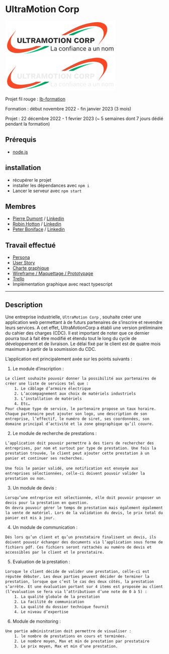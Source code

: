 # UltraMotion Corp

![logo Pricipal](/public/img/logoPrincipal.svg)
![logo DarkMode](/public/img/logoDarkMode.svg)

Projet fil rouge : [Ib-formation](https://www.ib-formation.fr/)

Formation : début novembre 2022 - fin janvier 2023 (3 mois)

Projet : 22 décembre 2022 - 1 fevrier 2023
(~ 5 semaines dont 7 jours dédié pendant la formation)

## Prérequis

- [node.js](https://nodejs.org/en/)

## installation

- récupérer le projet
- installer les dépendances avec `npm i`
- Lancer le serveur avec `npm start`

## Membres

- [Pierre Dumont](https://github.com/PierreD59) / [Linkedin](https://www.linkedin.com/in/pierre-dumont-3a6103153/)
- [Robin Hotton](https://github.com/Gerob59) / [Linkedin](https://www.linkedin.com/in/robin-hotton/)
- [Peter Boniface](https://github.com/peterboniface) / [Linkedin](https://www.linkedin.com/in/pboni59/)

## Travail effectué

- [Persona](https://www.canva.com/design/DAFVfEKsZj4/VbaFOJDvE6jbBxkHxzc4QA/edit?utm_content=DAFVfEKsZj4&utm_campaign=designshare&utm_medium=link2&utm_source=sharebutton)
- [User Story](https://docs.google.com/spreadsheets/d/1PRI6pndtnhPqj--X3W33oXfbw50mpy7VXpd1_0mDzFA/edit#gid=1764161495)
- [Charte graphique](https://www.canva.com/design/DAFVlP_uPNE/Er0it3A6UL9IIPSLtYrNJA/view?utm_content=DAFVlP_uPNE&utm_campaign=designshare&utm_medium=link2&utm_source=sharebutton)
- [Wireframe / Maquettage / Prototypage](https://www.figma.com/team_invite/redeem/78lEjFCsum1azZk7CFyG98)
- [Trello](https://trello.com/b/n83uIREc/projet-fil-rouge)
- Implémentation graphique avec react typescript

---

## Description

Une entreprise industrielle, `UltraMotion Corp` , souhaite créer une application web permettant à de futurs partenaires de s’inscrire et revendre leurs services. A cet effet, UltraMotionCorp a établi une version préliminaire du cahier des charges (CDC). Il est important de noter que ce dernier pourra tout à fait être modifié et étendu tout le long du cycle de développement et de livraison. Le délai fixé par le client est de quatre mois maximum à partir de la soumission du CDC.

L’application est principalement axée sur les points suivants :

1. Le module d’inscription :

```
Le client souhaite pouvoir donner la possibilité aux partenaires de créer une liste de services tel que :
    1. Le câblage d’armoire électrique
    2. L’accompagnement aux choix de matériels industriels
    3. L’installation de matériels
    4. Etc…
Pour chaque type de service, le partenaire propose un taux horaire.
Chaque partenaire peut ajouter son logo, une description de son entreprise, l’effectif, le numéro de siret, ses coordonnées, son domaine principal d’activité et la zone géographique qu’il couvre.
```

2. Le module de recherche de prestations :

```
L’application doit pouvoir permettre à des tiers de rechercher des entreprises, par nom et surtout par type de prestation. Une fois la prestation trouvée, le client peut ajouter cette prestation à un panier et continuer ses recherches.

Une fois le panier validé, une notification est envoyée aux entreprises sélectionnées, celle-ci doivent pouvoir valider la prestation ou non.
```

3. Un module de devis :

```
Lorsqu’une entreprise est sélectionnée, elle doit pouvoir proposer un devis pour la prestation en question.
On devra pouvoir gérer le temps de prestation mais également également la vente de matériel. Lors de la validation du devis, le prix total du panier est mis à jour.
```

4. Un module de communication :

```
Dés lors qu’un client et qu’un prestataire finalisent un devis, ils doivent pouvoir échanger des documents via l’application sous forme de fichiers pdf. Ces fichiers seront rattachés au numéro de devis et accessibles par le client et le prestataire.
```

5. Evaluation de la prestation :

```
Lorsque le client décide de valider une prestation, celle-ci est réputée débuter. Les deux parties peuvent décider de terminer la prestation, lorsque que c’est le cas des deux côtés, la prestation s’arrête. Et une évaluation portant sur 4 items est proposée au client (l’evaluation se fera via l’attributiuon d’une note de 0 à 5) :
    1. La qualité globale de la prestation
    2. La facilité de communication
    3. La qualité du dossier technique fournit
    4. Le niveau d’expertise
```

6. Module de monitoring :

```
Une partie administration doit permettre de visualiser :
    1. le nombre de prestations en cours et terminées.
    2. Le nombre moyen, Max et min de prestation par prestataire
    3. Le prix moyen, Max et min d’une prestation.
```
